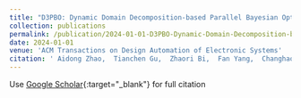 ```yaml
---
title: "D3PBO: Dynamic Domain Decomposition-based Parallel Bayesian Optimization for Large-scale Analog Circuit Sizing"
collection: publications
permalink: /publication/2024-01-01-D3PBO-Dynamic-Domain-Decomposition-based-Parallel-Bayesian-Optimization-for-Large-scale-Analog-Circuit-Sizing
date: 2024-01-01
venue: 'ACM Transactions on Design Automation of Electronic Systems'
citation: ' Aidong Zhao,  Tianchen Gu,  Zhaori Bi,  Fan Yang,  Changhao Yan,  Xuan Zeng,  Zixiao Lin,  Wenchuang Hu,  Dian Zhou, &quot;D3PBO: Dynamic Domain Decomposition-based Parallel Bayesian Optimization for Large-scale Analog Circuit Sizing.&quot; ACM Transactions on Design Automation of Electronic Systems, 2024.'
---
```

Use [Google Scholar](https://scholar.google.com/scholar?q=D3PBO:+Dynamic+Domain+Decomposition+based+Parallel+Bayesian+Optimization+for+Large+scale+Analog+Circuit+Sizing){:target="_blank"} for full citation